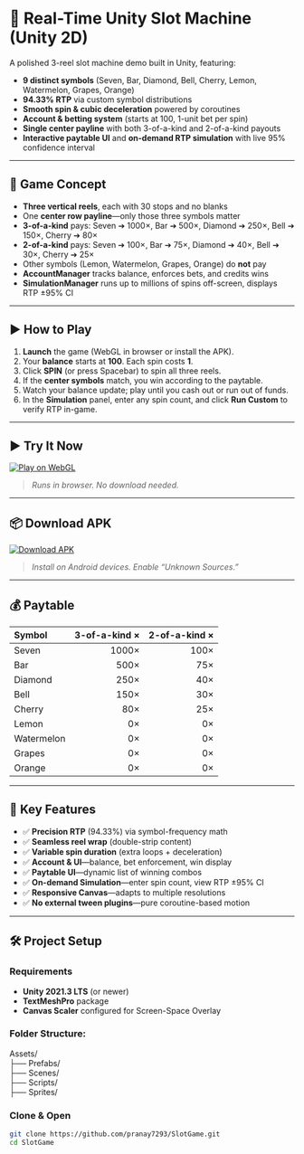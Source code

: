 # 🎰 Real-Time Unity Slot Machine (Unity 2D)

A polished 3-reel slot machine demo built in Unity, featuring:

- **9 distinct symbols** (Seven, Bar, Diamond, Bell, Cherry, Lemon, Watermelon, Grapes, Orange)  
- **94.33% RTP** via custom symbol distributions  
- **Smooth spin & cubic deceleration** powered by coroutines  
- **Account & betting system** (starts at 100, 1-unit bet per spin)  
- **Single center payline** with both 3-of-a-kind and 2-of-a-kind payouts  
- **Interactive paytable UI** and **on-demand RTP simulation** with live 95% confidence interval

---

## 🧠 Game Concept

- **Three vertical reels**, each with 30 stops and no blanks  
- One **center row payline**—only those three symbols matter  
- **3-of-a-kind** pays: Seven ➔ 1000×, Bar ➔ 500×, Diamond ➔ 250×, Bell ➔ 150×, Cherry ➔ 80×  
- **2-of-a-kind** pays: Seven ➔ 100×, Bar ➔ 75×, Diamond ➔ 40×, Bell ➔ 30×, Cherry ➔ 25×  
- Other symbols (Lemon, Watermelon, Grapes, Orange) do **not** pay  
- **AccountManager** tracks balance, enforces bets, and credits wins  
- **SimulationManager** runs up to millions of spins off-screen, displays RTP ±95% CI  

---

## ▶️ How to Play

1. **Launch** the game (WebGL in browser or install the APK).  
2. Your **balance** starts at **100**. Each spin costs **1**.  
3. Click **SPIN** (or press Spacebar) to spin all three reels.  
4. If the **center symbols** match, you win according to the paytable.  
5. Watch your balance update; play until you cash out or run out of funds.  
6. In the **Simulation** panel, enter any spin count, and click **Run Custom** to verify RTP in-game.

---

## ▶️ Try It Now

[![Play on WebGL](https://img.shields.io/badge/Play-WebGL-green?style=for-the-badge)](https://pranaygamedev.itch.io/slot-game)  
> *Runs in browser. No download needed.*

---

## 📦 Download APK

[![Download APK](https://img.shields.io/badge/Download-APK-blue?style=for-the-badge)](https://drive.google.com/file/d/103aTaFXa0RvfO7XLq6rbDETN9sCpaPh_/view?usp=sharing)  
> *Install on Android devices. Enable “Unknown Sources.”*

---

## 💰 Paytable

| Symbol       | 3-of-a-kind × | 2-of-a-kind × |
|:-------------|--------------:|-------------:|
| Seven        |        1000×  |       100×   |
| Bar          |         500×  |        75×   |
| Diamond      |         250×  |        40×   |
| Bell         |         150×  |        30×   |
| Cherry       |          80×  |        25×   |
| Lemon        |           0×  |         0×   |
| Watermelon   |           0×  |         0×   |
| Grapes       |           0×  |         0×   |
| Orange       |           0×  |         0×   |

---

## 🎁 Key Features

- ✅ **Precision RTP** (94.33%) via symbol-frequency math  
- ✅ **Seamless reel wrap** (double-strip content)  
- ✅ **Variable spin duration** (extra loops + deceleration)  
- ✅ **Account & UI**—balance, bet enforcement, win display  
- ✅ **Paytable UI**—dynamic list of winning combos  
- ✅ **On-demand Simulation**—enter spin count, view RTP ±95% CI  
- ✅ **Responsive Canvas**—adapts to multiple resolutions  
- ✅ **No external tween plugins**—pure coroutine-based motion

---

## 🛠️ Project Setup

### Requirements
- **Unity 2021.3 LTS** (or newer)  
- **TextMeshPro** package  
- **Canvas Scaler** configured for Screen-Space Overlay

 ### Folder Structure:
Assets/ <br>
├── Prefabs/ <br>
├── Scenes/  <br>
├── Scripts/  <br>
├── Sprites/  <br>

### Clone & Open

```bash
git clone https://github.com/pranay7293/SlotGame.git
cd SlotGame
